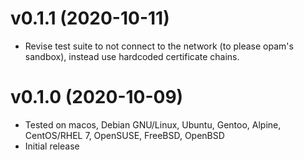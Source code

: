 # v0.1.1 (2020-10-11)

* Revise test suite to not connect to the network (to please opam's sandbox),
  instead use hardcoded certificate chains.

# v0.1.0 (2020-10-09)

* Tested on macos, Debian GNU/Linux, Ubuntu, Gentoo, Alpine, CentOS/RHEL 7,
  OpenSUSE, FreeBSD, OpenBSD
* Initial release
